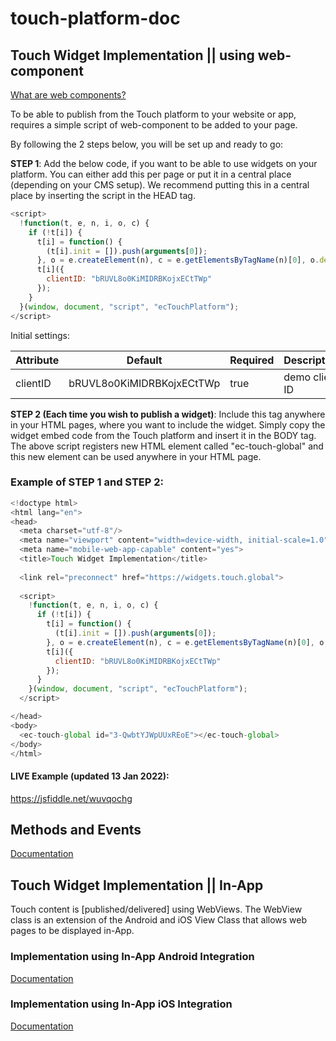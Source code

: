 # touch-platform-doc

## Touch Widget Implementation || using web-component

[What are web components?](https://www.webcomponents.org/introduction) 

To be able to publish from the Touch platform to your website or app, requires a simple script of web-component to be added to your page.

By following the 2 steps below, you will be set up and ready to go:

**STEP 1**: Add the below code, if you want to be able to use widgets on your platform. You can either add this per page or put it in a central place (depending on your CMS setup).  We recommend putting this in a central place by inserting the script in the HEAD tag.

```javascript
<script>
  !function(t, e, n, i, o, c) {
    if (!t[i]) {
      t[i] = function() {
        (t[i].init = []).push(arguments[0]);
      }, o = e.createElement(n), c = e.getElementsByTagName(n)[0], o.defer = 1, o.async = 1, o.src = "https://widgets.touch.global/sdk/index.js", c.parentNode.insertBefore(o, c);
      t[i]({
        clientID: "bRUVL8o0KiMIDRBKojxECtTWp"
      });
    }
  }(window, document, "script", "ecTouchPlatform");
</script>
```
Initial settings:

Attribute | Default | Required | Description
------------ | ------------- | ------------- | -------------
clientID | bRUVL8o0KiMIDRBKojxECtTWp | true | demo client ID

**STEP 2 (Each time you wish to publish a widget)**: Include this tag anywhere in your HTML pages, where you want to include the widget. Simply copy the widget embed code from the Touch platform and insert it in the BODY tag. The above script registers new HTML element called "ec-touch-global" and this new element can be used anywhere in your HTML page.
  
### Example of STEP 1 and STEP 2: ###

```javascript
<!doctype html>
<html lang="en">
<head>
  <meta charset="utf-8"/>
  <meta name="viewport" content="width=device-width, initial-scale=1.0"/>
  <meta name="mobile-web-app-capable" content="yes">
  <title>Touch Widget Implementation</title>
    
  <link rel="preconnect" href="https://widgets.touch.global">
  
  <script>
    !function(t, e, n, i, o, c) {
      if (!t[i]) {
        t[i] = function() {
          (t[i].init = []).push(arguments[0]);
        }, o = e.createElement(n), c = e.getElementsByTagName(n)[0], o.defer = 1, o.async = 1, o.src = "https://widgets.touch.global/sdk/index.js", c.parentNode.insertBefore(o, c);
        t[i]({
          clientID: "bRUVL8o0KiMIDRBKojxECtTWp"
        });
      }
    }(window, document, "script", "ecTouchPlatform");
  </script>

</head>
<body>
  <ec-touch-global id="3-QwbtYJWpUUxREoE"></ec-touch-global>
</body>
</html>
```
#### LIVE Example (updated 13 Jan 2022): ###
https://jsfiddle.net/wuvqochg

## Methods and Events
[Documentation](https://github.com/Engagecraft-Solutions/touch-platform-doc/blob/main/doc/Methods_and_Events.md) 

## Touch Widget Implementation || In-App

Touch content is [published/delivered] using WebViews. The WebView class is an extension of the Android and iOS View Class that allows web pages to be displayed in-App.

### Implementation using In-App Android Integration
[Documentation](https://github.com/Engagecraft-Solutions/touch-platform-sdk-android) 

### Implementation using In-App iOS Integration
[Documentation](https://github.com/Engagecraft-Solutions/touch-platform-widgets-ios) 

